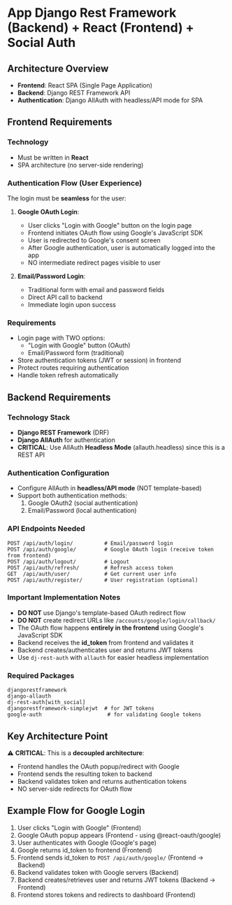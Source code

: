 # App Django Rest Framework (Backend) + React (Frontend) + Social Auth

## Architecture Overview
- **Frontend**: React SPA (Single Page Application)
- **Backend**: Django REST Framework API
- **Authentication**: Django AllAuth with headless/API mode for SPA

## Frontend Requirements

### Technology
- Must be written in **React**
- SPA architecture (no server-side rendering)

### Authentication Flow (User Experience)
The login must be **seamless** for the user:

1. **Google OAuth Login**:
   - User clicks "Login with Google" button on the login page
   - Frontend initiates OAuth flow using Google's JavaScript SDK
   - User is redirected to Google's consent screen
   - After Google authentication, user is automatically logged into the app
   - NO intermediate redirect pages visible to user

2. **Email/Password Login**:
   - Traditional form with email and password fields
   - Direct API call to backend
   - Immediate login upon success

### Requirements
- Login page with TWO options:
  - "Login with Google" button (OAuth)
  - Email/Password form (traditional)
- Store authentication tokens (JWT or session) in frontend
- Protect routes requiring authentication
- Handle token refresh automatically

## Backend Requirements

### Technology Stack
- **Django REST Framework** (DRF)
- **Django AllAuth** for authentication
- **CRITICAL**: Use AllAuth **Headless Mode** (allauth.headless) since this is a REST API

### Authentication Configuration
- Configure AllAuth in **headless/API mode** (NOT template-based)
- Support both authentication methods:
  1. Google OAuth2 (social authentication)
  2. Email/Password (local authentication)

### API Endpoints Needed
```
POST /api/auth/login/          # Email/password login
POST /api/auth/google/         # Google OAuth login (receive token from frontend)
POST /api/auth/logout/         # Logout
POST /api/auth/refresh/        # Refresh access token
GET  /api/auth/user/           # Get current user info
POST /api/auth/register/       # User registration (optional)
```

### Important Implementation Notes
- **DO NOT** use Django's template-based OAuth redirect flow
- **DO NOT** create redirect URLs like `/accounts/google/login/callback/`
- The OAuth flow happens **entirely in the frontend** using Google's JavaScript SDK
- Backend receives the **id_token** from frontend and validates it
- Backend creates/authenticates user and returns JWT tokens
- Use `dj-rest-auth` with `allauth` for easier headless implementation

### Required Packages
```
djangorestframework
django-allauth
dj-rest-auth[with_social]
djangorestframework-simplejwt  # for JWT tokens
google-auth                     # for validating Google tokens
```

## Key Architecture Point
⚠️ **CRITICAL**: This is a **decoupled architecture**:
- Frontend handles the OAuth popup/redirect with Google
- Frontend sends the resulting token to backend
- Backend validates token and returns authentication tokens
- NO server-side redirects for OAuth flow

## Example Flow for Google Login
1. User clicks "Login with Google" (Frontend)
2. Google OAuth popup appears (Frontend - using @react-oauth/google)
3. User authenticates with Google (Google's page)
4. Google returns id_token to frontend (Frontend)
5. Frontend sends id_token to `POST /api/auth/google/` (Frontend → Backend)
6. Backend validates token with Google servers (Backend)
7. Backend creates/retrieves user and returns JWT tokens (Backend → Frontend)
8. Frontend stores tokens and redirects to dashboard (Frontend)
